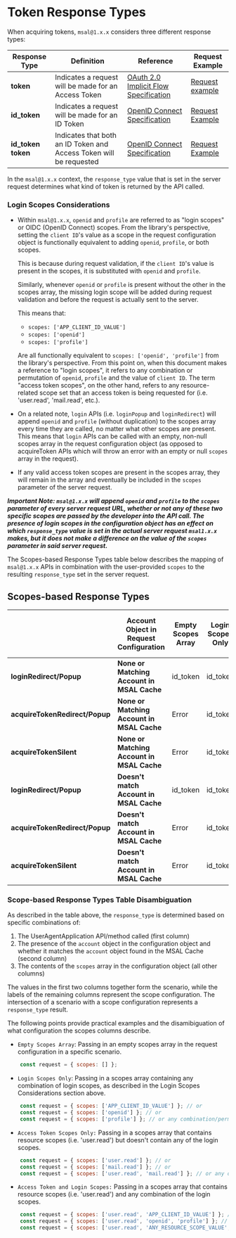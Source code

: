 # Token Response Types

When acquiring tokens, `msal@1.x.x` considers three different response types:

| Response Type | Definition | Reference | Request Example |
| ------- | -------- | -------- | -------- |
| **token** | Indicates a request will be made for an Access Token | [OAuth 2.0 Implicit Flow Specification](https://tools.ietf.org/html/rfc6749#section-4.2.1) | [Request example](https://tools.ietf.org/html/rfc6749#section-4.2.1)
| **id_token** | Indicates a request will be made for an ID Token | [OpenID Connect Specification](https://openid.net/specs/openid-connect-core-1_0.html#Authentication) | [Request Example](https://openid.net/specs/openid-connect-core-1_0.html#id_tokenExample)
| **id_token token** | Indicates that both an ID Token and Access Token will be requested | [OpenID Connect Specification](https://openid.net/specs/openid-connect-core-1_0.h:tml#Authentication) | [Request Example](https://openid.net/specs/openid-connect-core-1_0.html#id_token-tokenExample)

In the `msal@1.x.x` context, the `response_type` value that is set in the server request determines what kind of token is returned by the API called.

### Login Scopes Considerations

+ Within `msal@1.x.x`, `openid` and `profile` are referred to as "login scopes" or OIDC (OpenID Connect) scopes. From the library's perspective, setting the `client ID`'s value as a scope in the request configuration object is functionally equivalent to adding `openid`, `profile`, or both scopes. 

    This is because during request validation, if the `client ID`'s value is present in the scopes, it is substituted with `openid` and `profile`.

    Similarly, whenever `openid` or `profile` is present without the other in the scopes array, the missing login scope will be added during request validation and before the request is actually sent to the server.

    This means that:

    + `scopes: ['APP_CLIENT_ID_VALUE']`
    + `scopes: ['openid']`
    + `scopes: ['profile']`

    Are all functionally equivalent to `scopes: ['openid', 'profile']` from the library's perspective. From this point on, when this document makes a reference to "login scopes", it refers to any combination or permutation of `openid`, `profile` and the value of `client ID`. The term "access token scopes", on the other hand, refers to any resource-related scope set that an access token is being requested for (i.e. 'user.read', 'mail.read', etc.). 

+ On a related note, `login` APIs (i.e. `loginPopup` and `loginRedirect`) will append `openid` and `profile` (without duplication) to the scopes array every time they are called, no matter what other scopes are present. This means that `login` APIs can be called with an empty, non-null scopes array in the request configuration object (as opposed to acquireToken APIs which will throw an error with an empty or null `scopes` array in the request).

+ If any valid access token scopes are present in the scopes array, they will remain in the array and eventually be included in the `scopes` parameter of the server request.

***Important Note: `msal@1.x.x` will append `openid` and `profile` to the `scopes` parameter of every server request URL, whether or not any of these two specific scopes are passed by the developer into the API call. The presence of login scopes in the configuration object has an effect on which `response_type` value is set in the actual server request `msal1.x.x` makes, but it does not make a difference on the value of the `scopes` parameter in said server request.***

The Scopes-based Response Types table below describes the mapping of `msal@1.x.x` APIs in combination with the user-provided `scopes` to the resulting `response_type` set in the server request.

## Scopes-based Response Types

|| Account Object in Request Configuration | Empty Scopes Array | Login Scopes Only | Access Token Scopes Only | Access Token and Login Scopes
| -------- | ------- | ------- | -------- | --------- | -------- |
| **loginRedirect/Popup** | **None or Matching Account in MSAL Cache** | id_token | id_token |id_token token | id_token token
| **acquireTokenRedirect/Popup** | **None or Matching Account in MSAL Cache** | Error | id_token | token | id_token token 
| **acquireTokenSilent** | **None or Matching Account in MSAL Cache** | Error | id_token | token | id_token token
| **loginRedirect/Popup** | **Doesn't match Account in MSAL Cache**| id_token | id_token | id_token token | id_token token
| **acquireTokenRedirect/Popup** |  **Doesn't match Account in MSAL Cache** |Error | id_token | id_token token | id_token token
| **acquireTokenSilent** |  **Doesn't match Account in MSAL Cache** |Error | id_token | id_token token | id_token token


### Scope-based Response Types Table Disambiguation

As described in the table above, the `response_type` is determined based on specific combinations of:

1. The UserAgentApplication API/method called (first column)
2. The presence of the `account` object in the configuration object and whether it matches the `account` object found in the MSAL Cache (second column)
3. The contents of the `scopes` array in the configuration object (all other columns)

The values in the first two columns together form the scenario, while the labels of the remaining columns represent the scope configuration. The intersection of a scenario with a scope configuration represents a `response_type` result.

The following points provide practical examples and the disamibiguation of what configuration the scopes columns describe. 

+ `Empty Scopes Array`: Passing in an empty scopes array in the request configuration in a specific scenario.

```js
    const request = { scopes: [] };
```

+ `Login Scopes Only`: Passing in a scopes array containing any combination of login scopes, as described in the Login Scopes Considerations section above.


```js
    const request = { scopes: ['APP_CLIENT_ID_VALUE'] }; // or
    const request = { scopes: ['openid'] }; // or
    const request = { scopes: ['profile'] }; // or any combination/permutation of the three
```

+ `Access Token Scopes Only:` Passing in a scopes array that contains resource scopes (i.e. 'user.read') but doesn't contain any of the login scopes.


```js
    const request = { scopes: ['user.read'] }; // or
    const request = { scopes: ['mail.read'] }; // or 
    const request = { scopes: ['user.read', 'mail.read'] }; // or any other set of resource scopes to be consented
```

+ `Access Token and Login Scopes:` Passing in a scopes array that contains resource scopes (i.e. 'user.read') and any combination of the login scopes.


```js
    const request = { scopes: ['user.read', 'APP_CLIENT_ID_VALUE'] }; // or
    const request = { scopes: ['user.read', 'openid', 'profile'] }; // or
    const request = { scopes: ['user.read', 'ANY_RESOURCE_SCOPE_VALUE', 'openid', 'profile'] }; // etc.
```